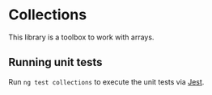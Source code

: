# Collections

This library is a toolbox to work with arrays.

## Running unit tests

Run `ng test collections` to execute the unit tests via [Jest](https://jestjs.io).
